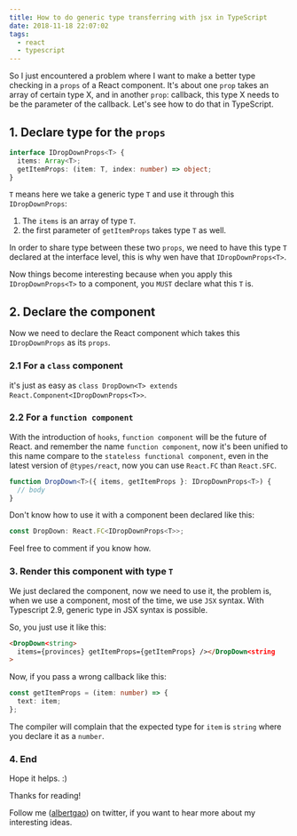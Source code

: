 ```yaml
---
title: How to do generic type transferring with jsx in TypeScript
date: 2018-11-18 22:07:02
tags:
  - react
  - typescript
---
```


So I just encountered a problem where I want to make a better type checking in a `props` of a React component. It's about one `prop` takes an array of certain type X, and in another `prop`: callback, this type X needs to be the parameter of the callback. Let's see how to do that in TypeScript.

<!--more-->

## 1. Declare type for the `props`

```typescript
interface IDropDownProps<T> {
  items: Array<T>;
  getItemProps: (item: T, index: number) => object;
}
```

`T` means here we take a generic type `T` and use it through this `IDropDownProps`:

1. The `items` is an array of type `T`.
2. the first parameter of `getItemProps` takes type `T` as well.

In order to share type between these two `props`, we need to have this type `T` declared at the interface level, this is why wen have that `IDropDownProps<T>`.

Now things become interesting because when you apply this `IDropDownProps<T>` to a component, you `MUST` declare what this `T` is.

## 2. Declare the component

Now we need to declare the React component which takes this `IDropDownProps` as its `props`.

### 2.1 For a `class` component

it's just as easy as `class DropDown<T> extends React.Component<IDropDownProps<T>>`.

### 2.2 For a `function component`

With the introduction of `hooks`, `function component` will be the future of React. and remember the name `function component`, now it's been unified to this name compare to the `stateless functional component`, even in the latest version of `@types/react`, now you can use `React.FC` than `React.SFC`.

```typescript
function DropDown<T>({ items, getItemProps }: IDropDownProps<T>) {
  // body
}
```

Don't know how to use it with a component been declared like this:

```typescript
const DropDown: React.FC<IDropDownProps<T>>;
```

Feel free to comment if you know how.

### 3. Render this component with type `T`

We just declared the component, now we need to use it, the problem is, when we use a component, most of the time, we use `JSX` syntax. With Typescript 2.9, generic type in JSX syntax is possible.

So, you just use it like this:

```html
<DropDown<string>
  items={provinces} getItemProps={getItemProps} /></DropDown<string
>
```

Now, if you pass a wrong callback like this:

```typescript
const getItemProps = (item: number) => {
  text: item;
};
```

The compiler will complain that the expected type for `item` is `string` where you declare it as a `number`.

### 4. End

Hope it helps. :)

Thanks for reading!

Follow me (<a href='https://twitter.com/albertgao' target="_blank" rel="noopener noreferrer">albertgao</a>) on twitter, if you want to hear more about my interesting ideas.
